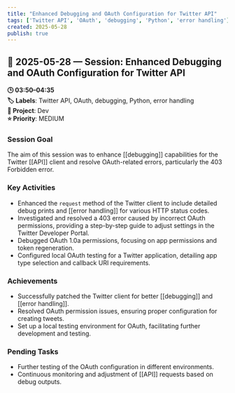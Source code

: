 ```yaml
---
title: "Enhanced Debugging and OAuth Configuration for Twitter API"
tags: ['Twitter API', 'OAuth', 'debugging', 'Python', 'error handling']
created: 2025-05-28
publish: true
---
```


## 📅 2025-05-28 — Session: Enhanced Debugging and OAuth Configuration for Twitter API

**🕒 03:50–04:35**  
**🏷️ Labels**: Twitter API, OAuth, debugging, Python, error handling  
**📂 Project**: Dev  
**⭐ Priority**: MEDIUM  


### Session Goal
The aim of this session was to enhance [[debugging]] capabilities for the Twitter [[API]] client and resolve OAuth-related errors, particularly the 403 Forbidden error.

### Key Activities
- Enhanced the `request` method of the Twitter client to include detailed debug prints and [[error handling]] for various HTTP status codes.
- Investigated and resolved a 403 error caused by incorrect OAuth permissions, providing a step-by-step guide to adjust settings in the Twitter Developer Portal.
- Debugged OAuth 1.0a permissions, focusing on app permissions and token regeneration.
- Configured local OAuth testing for a Twitter application, detailing app type selection and callback URI requirements.

### Achievements
- Successfully patched the Twitter client for better [[debugging]] and [[error handling]].
- Resolved OAuth permission issues, ensuring proper configuration for creating tweets.
- Set up a local testing environment for OAuth, facilitating further development and testing.

### Pending Tasks
- Further testing of the OAuth configuration in different environments.
- Continuous monitoring and adjustment of [[API]] requests based on debug outputs.
